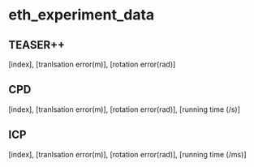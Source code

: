 # eth_experiment_data

## TEASER++

[index], [tranlsation error(m)], [rotation error(rad)]

## CPD
[index], [tranlsation error(m)], [rotation error(rad)], [running time (/s)]

## ICP
[index], [tranlsation error(m)], [rotation error(rad)], [running time (/ms)]
